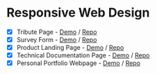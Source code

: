# Responsive Web Design

- [x] Tribute Page - [Demo](https://williamafil.github.io/freeCodeCamp/01_ResponsiveWebDesign/01_Tribute_Page/index.html) / [Repo](https://github.com/williamafil/freeCodeCamp/tree/main/01_ResponsiveWebDesign/01_Tribute_Page)
- [x] Survey Form - [Demo](https://williamafil.github.io/freeCodeCamp/01_ResponsiveWebDesign/02_Survey_Form/) / [Repo](https://github.com/williamafil/freeCodeCamp/tree/main/01_ResponsiveWebDesign/02_Survey_Form)
- [x] Product Landing Page - [Demo](https://williamafil.github.io/freeCodeCamp/01_ResponsiveWebDesign/03_Product_Landing_Page/) / [Repo](https://github.com/williamafil/freeCodeCamp/tree/main/01_ResponsiveWebDesign/03_Product_Landing_Page)
- [x] Technical Documentation Page - [Demo](https://williamafil.github.io/freeCodeCamp/01_ResponsiveWebDesign/04_Technical_Document/) / [Repo](https://github.com/williamafil/freeCodeCamp/tree/main/01_ResponsiveWebDesign/04_Technical_Document)
- [x] Personal Portfolio Webpage - [Demo](https://williamafil.github.io/freeCodeCamp/01_ResponsiveWebDesign/05_Personal_Portfolio) / [Repo](https://github.com/williamafil/freeCodeCamp/tree/main/01_ResponsiveWebDesign/05_Personal_Portfolio)
